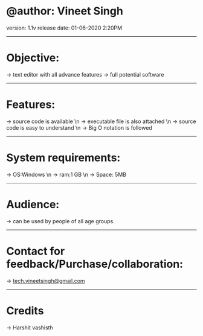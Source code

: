 # @author: Vineet Singh
version: 1.1v
release date: 01-06-2020 2:20PM

--------------------------------
# Objective:
-> text editor with all advance features
-> full potential software 

---------------------------------
# Features:
-> source code is available \n
-> executable file is also attached \n
-> source code is easy to understand \n
-> Big O notation is followed 

---------------------------------
# System requirements:
-> OS:Windows \n
-> ram:1 GB  \n
-> Space: 5MB 

---------------------------------
# Audience:
-> can be used by people of all age groups. 

---------------------------------
# Contact for feedback/Purchase/collaboration:
-> tech.vineetsingh@gmail.com

-----------------------------------
# Credits
-> Harshit vashisth



